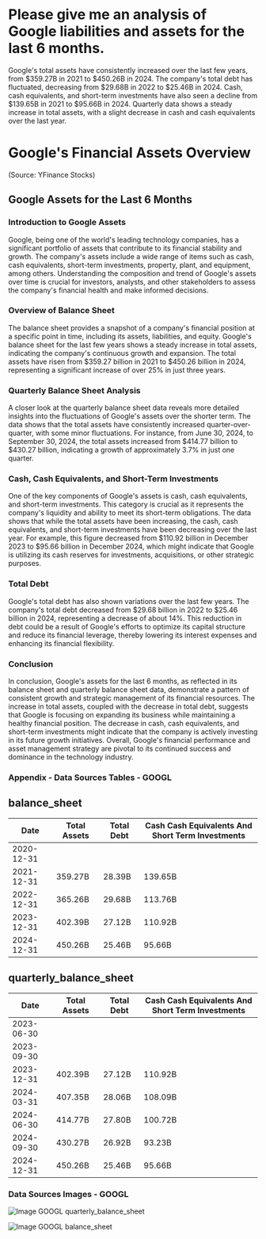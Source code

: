 # Please give me an analysis of Google liabilities and assets for the last 6 months.

Google's total assets have consistently increased over the last few years, from $359.27B in 2021 to $450.26B in 2024. The company's total debt has fluctuated, decreasing from $29.68B in 2022 to $25.46B in 2024. Cash, cash equivalents, and short-term investments have also seen a decline from $139.65B in 2021 to $95.66B in 2024. Quarterly data shows a steady increase in total assets, with a slight decrease in cash and cash equivalents over the last year.

# Google's Financial Assets Overview
(Source: YFinance Stocks)

## Google Assets for the Last 6 Months
### Introduction to Google Assets
Google, being one of the world's leading technology companies, has a significant portfolio of assets that contribute to its financial stability and growth. The company's assets include a wide range of items such as cash, cash equivalents, short-term investments, property, plant, and equipment, among others. Understanding the composition and trend of Google's assets over time is crucial for investors, analysts, and other stakeholders to assess the company's financial health and make informed decisions.

### Overview of Balance Sheet
The balance sheet provides a snapshot of a company's financial position at a specific point in time, including its assets, liabilities, and equity. Google's balance sheet for the last few years shows a steady increase in total assets, indicating the company's continuous growth and expansion. The total assets have risen from $359.27 billion in 2021 to $450.26 billion in 2024, representing a significant increase of over 25% in just three years.

### Quarterly Balance Sheet Analysis
A closer look at the quarterly balance sheet data reveals more detailed insights into the fluctuations of Google's assets over the shorter term. The data shows that the total assets have consistently increased quarter-over-quarter, with some minor fluctuations. For instance, from June 30, 2024, to September 30, 2024, the total assets increased from $414.77 billion to $430.27 billion, indicating a growth of approximately 3.7% in just one quarter.

### Cash, Cash Equivalents, and Short-Term Investments
One of the key components of Google's assets is cash, cash equivalents, and short-term investments. This category is crucial as it represents the company's liquidity and ability to meet its short-term obligations. The data shows that while the total assets have been increasing, the cash, cash equivalents, and short-term investments have been decreasing over the last year. For example, this figure decreased from $110.92 billion in December 2023 to $95.66 billion in December 2024, which might indicate that Google is utilizing its cash reserves for investments, acquisitions, or other strategic purposes.

### Total Debt
Google's total debt has also shown variations over the last few years. The company's total debt decreased from $29.68 billion in 2022 to $25.46 billion in 2024, representing a decrease of about 14%. This reduction in debt could be a result of Google's efforts to optimize its capital structure and reduce its financial leverage, thereby lowering its interest expenses and enhancing its financial flexibility.

### Conclusion
In conclusion, Google's assets for the last 6 months, as reflected in its balance sheet and quarterly balance sheet data, demonstrate a pattern of consistent growth and strategic management of its financial resources. The increase in total assets, coupled with the decrease in total debt, suggests that Google is focusing on expanding its business while maintaining a healthy financial position. The decrease in cash, cash equivalents, and short-term investments might indicate that the company is actively investing in its future growth initiatives. Overall, Google's financial performance and asset management strategy are pivotal to its continued success and dominance in the technology industry.


### Appendix - Data Sources Tables - GOOGL

## balance_sheet
| Date | Total Assets | Total Debt | Cash Cash Equivalents And Short Term Investments |
| --- | --- | --- | --- |
| 2020-12-31 |  |  |  |
| 2021-12-31 | 359.27B | 28.39B | 139.65B |
| 2022-12-31 | 365.26B | 29.68B | 113.76B |
| 2023-12-31 | 402.39B | 27.12B | 110.92B |
| 2024-12-31 | 450.26B | 25.46B | 95.66B |

## quarterly_balance_sheet
| Date | Total Assets | Total Debt | Cash Cash Equivalents And Short Term Investments |
| --- | --- | --- | --- |
| 2023-06-30 |  |  |  |
| 2023-09-30 |  |  |  |
| 2023-12-31 | 402.39B | 27.12B | 110.92B |
| 2024-03-31 | 407.35B | 28.06B | 108.09B |
| 2024-06-30 | 414.77B | 27.80B | 100.72B |
| 2024-09-30 | 430.27B | 26.92B | 93.23B |
| 2024-12-31 | 450.26B | 25.46B | 95.66B |


### Data Sources Images - GOOGL

![Image GOOGL quarterly_balance_sheet](financial_agent_crewai/cache/yfinance_stocks/GOOGL/dataframes/quarterly_balance_sheet.png)

![Image GOOGL balance_sheet](financial_agent_crewai/cache/yfinance_stocks/GOOGL/dataframes/balance_sheet.png)


